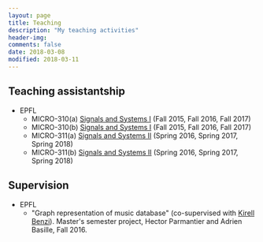 ```yaml
---
layout: page
title: Teaching
description: "My teaching activities"
header-img:
comments: false
date: 2018-03-08
modified: 2018-03-11
---
```


## Teaching assistantship
* EPFL
  * MICRO-310(a) [Signals and Systems I][ss1a] (Fall 2015, Fall 2016, Fall 2017)
  * MICRO-310(b) [Signals and Systems I][ss1b] (Fall 2015, Fall 2016, Fall 2017)
  * MICRO-311(a) [Signals and Systems II][ss2a] (Spring 2016, Spring 2017, Spring 2018)
  * MICRO-311(b) [Signals and Systems II][ss2b] (Spring 2016, Spring 2017, Spring 2018)

[ss1a]: http://edu.epfl.ch/coursebook/en/signals-and-systems-i-for-mt-MICRO-310-A
[ss1b]: http://edu.epfl.ch/coursebook/en/signals-and-systems-i-for-sv-MICRO-310-B
[ss2a]: http://edu.epfl.ch/coursebook/en/signals-and-systems-ii-for-mt-MICRO-311-A
[ss2b]: http://edu.epfl.ch/coursebook/en/signals-and-systems-ii-for-mt-MICRO-311-B

## Supervision
* EPFL
  * "Graph representation of music database" (co-supervised with [Kirell Benzi][kirell]). Master's semester project, Hector Parmantier and Adrien Basille, Fall 2016.


[kirell]: https://www.kirellbenzi.com/
